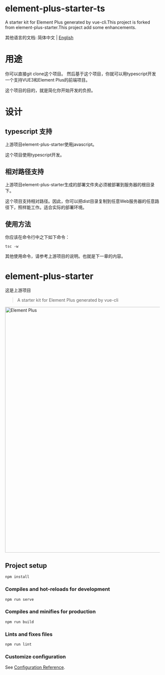 # element-plus-starter-ts
A starter kit for Element Plus generated by vue-cli.This project is forked from element-plus-starter.This project add some enhancements.

其他语言的文档: 简体中文 | [English](README.md)

# 用途

你可以直接git clone这个项目。
然后基于这个项目，你就可以用typescript开发一个支持VUE3和Element Plus的前端项目。

这个项目的目的，就是简化你开始开发的负担。


# 设计

## typescript 支持
上游项目element-plus-starter使用javascript。

这个项目使用typescript开发。


## 相对路径支持
上游项目element-plus-starter生成的部署文件夹必须被部署到服务器的根目录下。


这个项目支持相对路径。因此，你可以把dist目录复制到任意Web服务器的任意路径下，照样能工作。适合实际的部署环境。

## 使用方法
你应该在命令行中之下如下命令：

`
tsc -w
`



其他使用命令，请参考上游项目的说明。也就是下一章的内容。


# element-plus-starter
这是上游项目

> A starter kit for Element Plus generated by vue-cli

<img width="800" alt="Element Plus" src="https://user-images.githubusercontent.com/10731096/97132438-ed09e200-1781-11eb-9296-6ac6b3eb0ccd.png">


## Project setup
```
npm install
```

### Compiles and hot-reloads for development
```
npm run serve
```

### Compiles and minifies for production
```
npm run build
```

### Lints and fixes files
```
npm run lint
```

### Customize configuration
See [Configuration Reference](https://cli.vuejs.org/config/).



